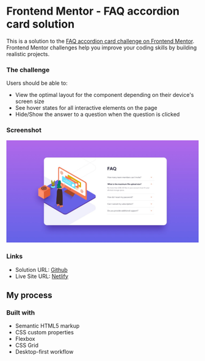 # Frontend Mentor - FAQ accordion card solution

This is a solution to the [FAQ accordion card challenge on Frontend Mentor](https://www.frontendmentor.io/challenges/faq-accordion-card-XlyjD0Oam). Frontend Mentor challenges help you improve your coding skills by building realistic projects.

### The challenge

Users should be able to:

-   View the optimal layout for the component depending on their device's screen size
-   See hover states for all interactive elements on the page
-   Hide/Show the answer to a question when the question is clicked

### Screenshot

![](./design//desktop-design.jpg)

### Links

-   Solution URL: [Github](https://github.com/adram3l3ch/faq-accordion)
-   Live Site URL: [Netlify](https:adramelech-faq-accordion.netlify.app)

## My process

### Built with

-   Semantic HTML5 markup
-   CSS custom properties
-   Flexbox
-   CSS Grid
-   Desktop-first workflow
